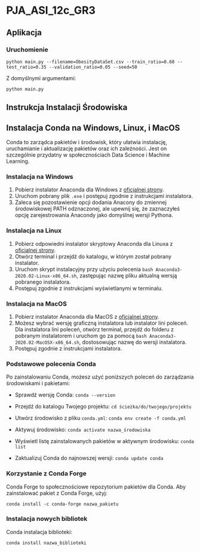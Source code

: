 # PJA_ASI_12c_GR3

## Aplikacja

### Uruchomienie

`python main.py --filename=ObesityDataSet.csv --train_ratio=0.60 --test_ratio=0.35 --validation_ratio=0.05 --seed=50`

Z domyślnymi argumentami:

`python main.py`

## Instrukcja Instalacji Środowiska

## Instalacja Conda na Windows, Linux, i MacOS

Conda to zarządca pakietów i środowisk, który ułatwia instalację, uruchamianie i aktualizację pakietów oraz ich zależności. Jest on szczególnie przydatny w społecznościach Data Science i Machine Learning.

### Instalacja na Windows

1. Pobierz instalator Anaconda dla Windows z [oficjalnej strony](https://www.anaconda.com/products/individual).
2. Uruchom pobrany plik `.exe` i postępuj zgodnie z instrukcjami instalatora.
3. Zaleca się pozostawienie opcji dodania Anacony do zmiennej środowiskowej PATH odznaczonej, ale upewnij się, że zaznaczyłeś opcję zarejestrowania Anacondy jako domyślnej wersji Pythona.

### Instalacja na Linux

1. Pobierz odpowiedni instalator skryptowy Anaconda dla Linuxa z [oficjalnej strony](https://www.anaconda.com/products/individual).
2. Otwórz terminal i przejdź do katalogu, w którym został pobrany instalator.
3. Uruchom skrypt instalacyjny przy użyciu polecenia `bash Anaconda3-2020.02-Linux-x86_64.sh`, zastępując nazwę pliku aktualną wersją pobranego instalatora.
4. Postępuj zgodnie z instrukcjami wyświetlanymi w terminalu.

### Instalacja na MacOS

1. Pobierz instalator Anaconda dla MacOS z [oficjalnej strony](https://www.anaconda.com/products/individual).
2. Możesz wybrać wersję graficzną instalatora lub instalator lini poleceń. Dla instalatora lini poleceń, otwórz terminal, przejdź do folderu z pobranym instalatorem i uruchom go za pomocą `bash Anaconda3-2020.02-MacOSX-x86_64.sh`, dostosowując nazwę do wersji instalatora.
3. Postępuj zgodnie z instrukcjami instalatora.

### Podstawowe polecenia Conda

Po zainstalowaniu Conda, możesz użyć poniższych poleceń do zarządzania środowiskami i pakietami:

- Sprawdź wersję Conda:
  `conda --version`

- Przejdź do katalogu Twojego projektu:
  `cd ścieżka/do/twojego/projektu`

- Utwórz środowisko z pliku `conda.yml`:
  `conda env create -f conda.yml`

- Aktywuj środowisko:
  `conda activate nazwa_środowiska`

- Wyświetl listę zainstalowanych pakietów w aktywnym środowisku:
`conda list`

- Zaktualizuj Conda do najnowszej wersji:
`conda update conda`

### Korzystanie z Conda Forge

Conda Forge to społecznościowe repozytorium pakietów dla Conda. Aby zainstalować pakiet z Conda Forge, użyj:

`conda install -c conda-forge nazwa_pakietu`

### Instalacja nowych bibliotek

Conda instalacja biblioteki:

`conda install nazwa_biblioteki`
